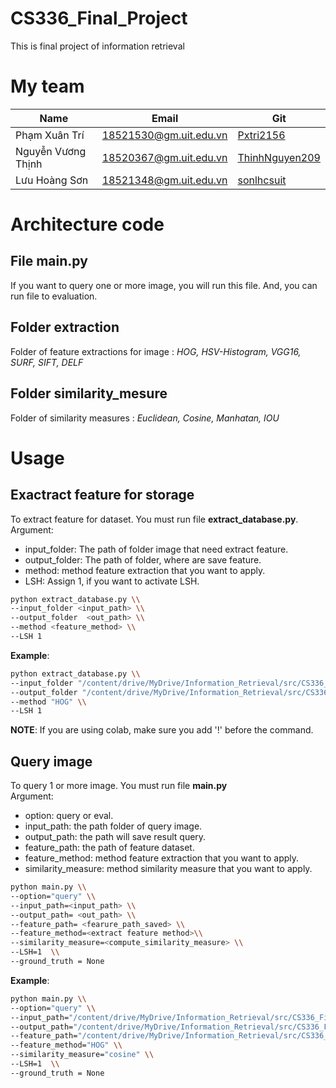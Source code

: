 # CS336_Final_Project
This is final project of information retrieval

# My team
|Name               | Email                 | Git                                                   |
|-------------------|-----------------------| ------------------------------------------------------|
|Phạm Xuân Trí      | 18521530@gm.uit.edu.vn| [Pxtri2156](https://github.com/Pxtri2156)             |
|Nguyễn Vương Thịnh | 18520367@gm.uit.edu.vn| [ThinhNguyen209](https://github.com/ThinhNguyen209)   |
|Lưu Hoàng Sơn      | 18521348@gm.uit.edu.vn| [sonlhcsuit](https://github.com/sonlhcsuit)           |


# Architecture code
## File main.py
If you want to query one or more image, you will run this file. And, you can run file to evaluation. 
## Folder extraction
Folder of feature extractions for image : *HOG, HSV-Histogram, VGG16, SURF, SIFT, DELF*
## Folder similarity_mesure
Folder of similarity measures : *Euclidean, Cosine, Manhatan, IOU*

# Usage

## Exactract feature for storage
To extract feature for dataset. You must run file **extract_database.py**.  
Argument:
* input_folder: The path of folder image that need extract feature.
* output_folder: The path of folder, where are save feature. 
* method: method feature extraction that you want to apply.
* LSH: Assign 1, if you want to activate LSH. 


```sh
python extract_database.py \\  
--input_folder <input_path> \\  
--output_folder  <out_path> \\  
--method <feature_method> \\  
--LSH 1  
```
**Example**:
```sh
python extract_database.py \\  
--input_folder "/content/drive/MyDrive/Information_Retrieval/src/CS336_Final_Project/data/train" \\  
--output_folder "/content/drive/MyDrive/Information_Retrieval/src/CS336_Final_Project/feature" \\  
--method "HOG" \\  
--LSH 1  
```

**NOTE**: If you are using colab, make sure you add '!' before the command.
## Query image
To query 1 or more image. You must run file **main.py**  
Argument: 
* option: query or eval.
* input_path: the path folder of query image.
* output_path: the path will save result query.
* feature_path: the path of feature dataset. 
* feature_method: method feature extraction that you want to apply.
* similarity_measure: method similarity measure that you want to apply.
```sh
python main.py \\  
--option="query" \\  
--input_path=<input_path> \\  
--output_path= <out_path> \\  
--feature_path= <fearure_path_saved> \\  
--feature_method=<extract feature method>\\  
--similarity_measure=<compute_similarity_measure> \\  
--LSH=1  \\
--ground_truth = None 
```
**Example**:  
```sh
python main.py \\  
--option="query" \\  
--input_path="/content/drive/MyDrive/Information_Retrieval/src/CS336_Final_Project/data/test"  \\  
--output_path="/content/drive/MyDrive/Information_Retrieval/src/CS336_Final_Project/data/valid" \\  
--feature_path="/content/drive/MyDrive/Information_Retrieval/src/CS336_Final_Project/feature" \\  
--feature_method="HOG" \\  
--similarity_measure="cosine" \\  
--LSH=1  \\
--ground_truth = None 
```
